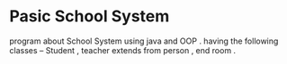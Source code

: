 # Pasic School System
program about School System using java and OOP .
having the following classes – Student , teacher extends from person , end room .
